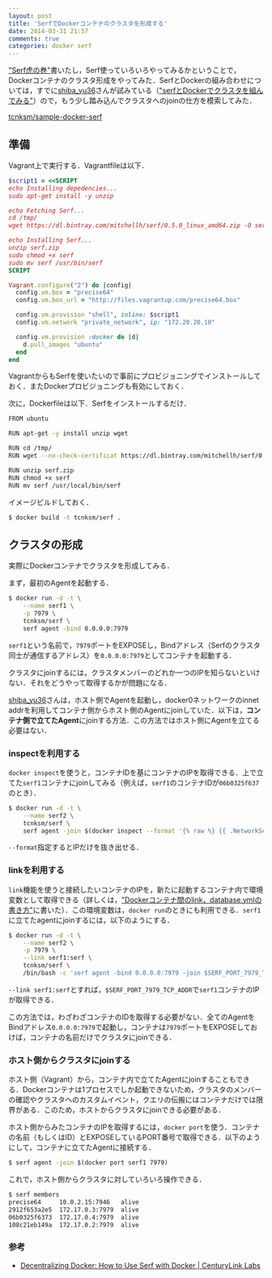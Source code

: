 ```yaml
---
layout: post
title: 'SerfでDockerコンテナのクラスタを形成する'
date: 2014-03-31 21:57
comments: true
categories: docker serf
---
```


["Serf虎の巻"](http://deeeet.com/writing/2014/03/23/serf-basic/)書いたし，Serf使っていろいろやってみるかということで，Dockerコンテナのクラスタ形成をやってみた．SerfとDockerの組み合わせについては，すでに[shiba_yu36]()さんが試みている（["serfとDockerでクラスタを組んでみる"](http://shibayu36.hatenablog.com/entry/2013/12/08/170547)）ので，もう少し踏み込んでクラスタへのjoinの仕方を模索してみた．

[tcnksm/sample-docker-serf](https://github.com/tcnksm/sample-docker-serf)

## 準備

Vagrant上で実行する．Vagrantfileは以下．

```ruby
$script1 = <<SCRIPT
echo Installing depedencies...
sudo apt-get install -y unzip

echo Fetching Serf...
cd /tmp/
wget https://dl.bintray.com/mitchellh/serf/0.5.0_linux_amd64.zip -O serf.zip

echo Installing Serf...
unzip serf.zip
sudo chmod +x serf
sudo mv serf /usr/bin/serf
SCRIPT

Vagrant.configure("2") do |config|
  config.vm.box = "precise64"
  config.vm.box_url = "http://files.vagrantup.com/precise64.box"

  config.vm.provision "shell", inline: $script1
  config.vm.network "private_network", ip: "172.20.20.10"

  config.vm.provision :docker do |d|
    d.pull_images "ubuntu"
  end
end
```

VagrantからもSerfを使いたいので事前にプロビジョニングでインストールしておく．またDockerプロビジョニングも有効にしておく．

次に，Dockerfileは以下．Serfをインストールするだけ．

```bash
FROM ubuntu

RUN apt-get -y install unzip wget

RUN cd /tmp/
RUN wget --no-check-certificat https://dl.bintray.com/mitchellh/serf/0.5.0_linux_amd64.zip -O serf.zip

RUN unzip serf.zip
RUN chmod +x serf
RUN mv serf /usr/local/bin/serf
```

イメージビルドしておく．

```bash
$ docker build -t tcnksm/serf .
```

## クラスタの形成

実際にDockerコンテナでクラスタを形成してみる．

まず，最初のAgentを起動する．

```bash
$ docker run -d -t \
    --name serf1 \
    -p 7979 \
    tcnksm/serf \
    serf agent -bind 0.0.0.0:7979
```

`serf1`という名前で，`7979`ポートをEXPOSEし，Bindアドレス（Serfのクラスタ同士が通信するアドレス）を`0.0.0.0:7979`としてコンテナを起動する．

クラスタにjoinするには，クラスタメンバーのどれか一つのIPを知らないといけない．それをどうやって取得するかが問題になる．

[shiba_yu36]()さんは，ホスト側でAgentを起動し，docker0ネットワークのinnet addrを利用してコンテナ側からホスト側のAgentにjoinしていた．以下は，**コンテナ側で立てたAgent**にjoinする方法．この方法ではホスト側にAgentを立てる必要はない．

### inspectを利用する

`docker inspect`を使うと，コンテナIDを基にコンテナのIPを取得できる．上で立てた`serf1`コンテナにjoinしてみる（例えば，`serf1`のコンテナIDが`06b0325f637`のとき）．

```bash
$ docker run -d -t \
    --name serf2 \
    tcnksm/serf \
    serf agent -join $(docker inspect --format '{% raw %} {{ .NetworkSettings.IPAddress }} {% endraw %}' 06b0325f6373):7979
```

`--format`指定するとIPだけを抜き出せる．

### linkを利用する

`link`機能を使うと接続したいコンテナのIPを，新たに起動するコンテナ内で環境変数として取得できる（詳しくは，["Dockerコンテナ間のlink，database.ymlの書き方"](http://deeeet.com/writing/2014/03/20/docker-link-container/)に書いた）．この環境変数は，`docker run`のときにも利用できる．`serf1`に立てたagentにjoinするには，以下のようにする．

```bash
$ docker run -d -t \
    --name serf2 \
    -p 7979 \
    --link serf1:serf \
    tcnksm/serf \
    /bin/bash -c 'serf agent -bind 0.0.0.0:7979 -join $SERF_PORT_7979_TCP_ADDR:7979'
```

`--link serf1:serf`とすれば，`$SERF_PORT_7979_TCP_ADDR`で`serf1`コンテナのIPが取得できる．

この方法では，わざわざコンテナのIDを取得する必要がない．全てのAgentをBindアドレス`0.0.0.0:7979`で起動し，コンテナは`7979`ポートをEXPOSEしておけば，コンテナの名前だけでクラスタにjoinできる．


### ホスト側からクラスタにjoinする

ホスト側（Vagrant）から，コンテナ内で立てたAgentにjoinすることもできる．Dockerコンテナは1プロセスでしか起動できないため，クラスタのメンバーの確認やクラスタへのカスタムイベント，クエリの伝搬にはコンテナだけでは限界がある．このため，ホストからクラスタにjoinできる必要がある．

ホスト側からみたコンテナのIPを取得するには，`docker port`を使う．コンテナの名前（もしくはID）とEXPOSEしているPORT番号で取得できる．以下のようにして，コンテナに立てたAgentに接続する．

```bash
$ serf agent -join $(docker port serf1 7979)
```

これで，ホスト側からクラスタに対していろいろ操作できる．

```bash
$ serf members
precise64     10.0.2.15:7946   alive
2912f653a2e5  172.17.0.3:7979  alive
06b0325f6373  172.17.0.4:7979  alive
108c21eb149a  172.17.0.2:7979  alive
```

### 参考

- [Decentralizing Docker: How to Use Serf with Docker | CenturyLink Labs](http://www.centurylinklabs.com/decentralizing-docker-how-to-use-serf-with-docker/)
